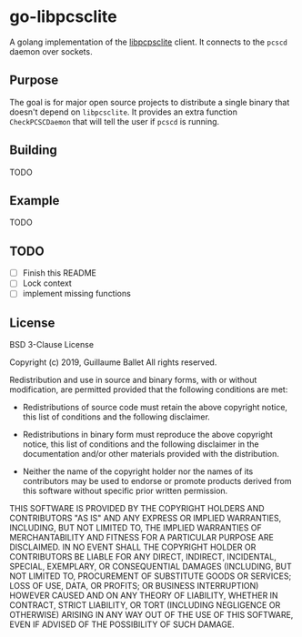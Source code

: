 # go-libpcsclite

A golang implementation of the [libpcpsclite](http://github.com/LudovicRousseau/PCSC) client. It connects to the `pcscd` daemon over sockets.

## Purpose

The goal is for major open source projects to distribute a single binary that doesn't depend on `libpcsclite`. It provides an extra function `CheckPCSCDaemon` that will tell the user if `pcscd` is running.

## Building

TODO

## Example

TODO

## TODO

  - [ ] Finish this README
  - [ ] Lock context
  - [ ] implement missing functions

## License

BSD 3-Clause License

Copyright (c) 2019, Guillaume Ballet
All rights reserved.

Redistribution and use in source and binary forms, with or without
modification, are permitted provided that the following conditions are met:

* Redistributions of source code must retain the above copyright notice, this
  list of conditions and the following disclaimer.

* Redistributions in binary form must reproduce the above copyright notice,
  this list of conditions and the following disclaimer in the documentation
  and/or other materials provided with the distribution.

* Neither the name of the copyright holder nor the names of its
  contributors may be used to endorse or promote products derived from
  this software without specific prior written permission.

THIS SOFTWARE IS PROVIDED BY THE COPYRIGHT HOLDERS AND CONTRIBUTORS "AS IS"
AND ANY EXPRESS OR IMPLIED WARRANTIES, INCLUDING, BUT NOT LIMITED TO, THE
IMPLIED WARRANTIES OF MERCHANTABILITY AND FITNESS FOR A PARTICULAR PURPOSE ARE
DISCLAIMED. IN NO EVENT SHALL THE COPYRIGHT HOLDER OR CONTRIBUTORS BE LIABLE
FOR ANY DIRECT, INDIRECT, INCIDENTAL, SPECIAL, EXEMPLARY, OR CONSEQUENTIAL
DAMAGES (INCLUDING, BUT NOT LIMITED TO, PROCUREMENT OF SUBSTITUTE GOODS OR
SERVICES; LOSS OF USE, DATA, OR PROFITS; OR BUSINESS INTERRUPTION) HOWEVER
CAUSED AND ON ANY THEORY OF LIABILITY, WHETHER IN CONTRACT, STRICT LIABILITY,
OR TORT (INCLUDING NEGLIGENCE OR OTHERWISE) ARISING IN ANY WAY OUT OF THE USE
OF THIS SOFTWARE, EVEN IF ADVISED OF THE POSSIBILITY OF SUCH DAMAGE.